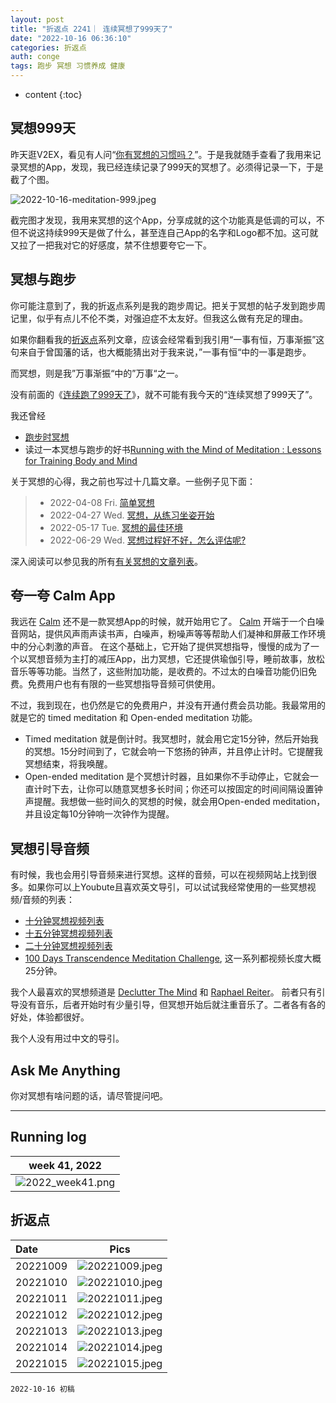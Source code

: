 ```yaml
---
layout: post
title: "折返点 2241｜ 连续冥想了999天了"
date: "2022-10-16 06:36:10"
categories: 折返点
auth: conge
tags: 跑步 冥想 习惯养成 健康
---
```

* content
{:toc}

## 冥想999天

昨天逛V2EX，看见有人问“[你有冥想的习惯吗？](https://www.v2ex.com/t/887249)”。于是我就随手查看了我用来记录冥想的App，发现，我已经连续记录了999天的冥想了。必须得记录一下，于是截了个图。

![2022-10-16-meditation-999.jpeg](https://s2.loli.net/2022/10/16/zXn4KTbce1Ys3Qo.jpg)





截完图才发现，我用来冥想的这个App，分享成就的这个功能真是低调的可以，不但不说这持续999天是做了什么，甚至连自己App的名字和Logo都不加。这可就又拉了一把我对它的好感度，禁不住想要夸它一下。

## 冥想与跑步

你可能注意到了，我的折返点系列是我的跑步周记。把关于冥想的帖子发到跑步周记里，似乎有点儿不伦不类，对强迫症不太友好。但我这么做有充足的理由。

如果你翻看我的[折返点](https://conge.github.io/category/#%E6%8A%98%E8%BF%94%E7%82%B9)系列文章，应该会经常看到我引用“一事有恒，万事渐振”这句来自于曾国藩的话，也大概能猜出对于我来说，”一事有恒“中的一事是跑步。

而冥想，则是我”万事渐振“中的”万事“之一。

没有前面的《[连续跑了999天了](https://conge.github.io/2022/08/14/ReturnPoint-999/)》，就不可能有我今天的“连续冥想了999天了”。

我还曾经

* [跑步时冥想](https://conge.github.io/2020/05/01/zhe-fan-dian-2017-pao-bu-shi-ming-xiang/)
* 读过一本冥想与跑步的好书[Running with the Mind of Meditation : Lessons for Training Body and Mind](https://book.douban.com/comment/3175349733/)

关于冥想的心得，我之前也写过十几篇文章。一些例子见下面：

> - 2022-04-08 Fri. [简单冥想](https://conge.github.io/2022/04/08/simple-meditation/)
> - 2022-04-27 Wed. [冥想，从练习坐姿开始 ](https://conge.github.io/2022/04/27/sitting/)
> - 2022-05-17 Tue. [冥想的最佳环境](https://conge.github.io/2022/05/17/meditation-env/)
> - 2022-06-29 Wed. [冥想过程好不好，怎么评估呢?](https://conge.github.io/2022/06/29/no-judgement/)

深入阅读可以参见我的所有[有关冥想的文章列表](https://conge.github.io/tag/#冥想)。

## 夸一夸 Calm App

我远在 [Calm](https://www.calm.com/) 还不是一款冥想App的时候，就开始用它了。 [Calm](https://www.calm.com/)  开端于一个白噪音网站，提供风声雨声读书声，白噪声，粉噪声等等帮助人们凝神和屏蔽工作环境中的分心刺激的声音。 在这个基础上，它开始了提供冥想指导，慢慢的成为了一个以冥想音频为主打的减压App，出力冥想，它还提供瑜伽引导，睡前故事，放松音乐等等功能。当然了，这些附加功能，是收费的。不过太的白噪音功能仍旧免费。免费用户也有有限的一些冥想指导音频可供使用。

不过，我到现在，也仍然是它的免费用户，并没有开通付费会员功能。我最常用的就是它的 timed meditation 和 Open-ended meditation 功能。

* Timed meditation 就是倒计时。我冥想时，就会用它定15分钟，然后开始我的冥想。15分时间到了，它就会响一下悠扬的钟声，并且停止计时。它提醒我冥想结束，将我唤醒。
* Open-ended meditation 是个冥想计时器，且如果你不手动停止，它就会一直计时下去，让你可以随意冥想多长时间；你还可以按固定的时间间隔设置钟声提醒。我想做一些时间久的冥想的时候，就会用Open-ended meditation，并且设定每10分钟响一次钟作为提醒。

## 冥想引导音频

有时候，我也会用引导音频来进行冥想。这样的音频，可以在视频网站上找到很多。如果你可以上Youbute且喜欢英文导引，可以试试我经常使用的一些冥想视频/音频的列表：

* [十分钟冥想视频列表](https://www.youtube.com/playlist?list=PLj-9Z_Q4SWVg2_OqywBBYMzp5A1K8axMH)
* [十五分钟冥想视频列表](https://www.youtube.com/playlist?list=PLj-9Z_Q4SWVh829uNgTcTu0jUcxPmNHQI)
* [二十分钟冥想视频列表](https://www.youtube.com/playlist?list=PLj-9Z_Q4SWViN5-husDmrweOjAvFWfNgl)
* [100 Days Transcendence Meditation Challenge](https://www.youtube.com/playlist?list=PLCzo5u_42Blk8oBmkUDwEFlSZi2c5kIZh), 这一系列都视频长度大概25分钟。

我个人最喜欢的冥想频道是 [Declutter The Mind](https://www.youtube.com/c/DeclutterTheMind) 和 [Raphael Reiter](https://www.youtube.com/user/raphaelreiter)。 前者只有引导没有音乐，后者开始时有少量引导，但冥想开始后就注重音乐了。二者各有各的好处，体验都很好。

我个人没有用过中文的导引。

## Ask Me Anything

你对冥想有啥问题的话，请尽管提问吧。

---

## Running log

|                            week 41, 2022                            |
| :------------------------------------------------------------------: |
| ![2022_week41.png](https://s2.loli.net/2022/10/16/8LHvt1pU9yOgFrD.png)|

## 折返点

| Date     |                                Pics                                |
| :------- | :----------------------------------------------------------------: |
| 20221009 |![20221009.jpeg](https://s2.loli.net/2022/10/16/3RnX7wmBVMDJZqd.jpg)  |
| 20221010 |![20221010.jpeg](https://s2.loli.net/2022/10/16/zuADxpaZQWPwSJe.jpg)  |
| 20221011 |![20221011.jpeg](https://s2.loli.net/2022/10/16/cRXpPIeS3CfnD7O.jpg)  |
| 20221012 |![20221012.jpeg](https://s2.loli.net/2022/10/16/N43ZIkl5iueHg1C.jpg)  |
| 20221013 |![20221013.jpeg](https://s2.loli.net/2022/10/16/AL1dZTfvXjh69mW.jpg)  |
| 20221014 |![20221014.jpeg](https://s2.loli.net/2022/10/16/kXPrMc3SuenUbHl.jpg)  |
| 20221015 |![20221015.jpeg](https://s2.loli.net/2022/10/16/8mglt371hxZQq4o.jpg)  |

```
2022-10-16 初稿
```
